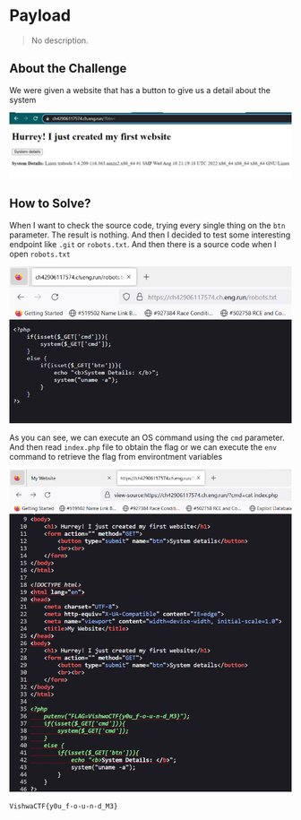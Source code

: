 # Payload
> No description.

## About the Challenge
We were given a website that has a button to give us a detail about the system

![preview](images/preview.png)

## How to Solve?
When I want to check the source code, trying every single thing on the `btn` parameter. The result is nothing. And then I decided to test some interesting endpoint like `.git` or `robots.txt`. And then there is a source code when I open `robots.txt`

![robots](images/robots.png)

As you can see, we can execute an OS command using the `cmd` parameter. And then read `index.php` file to obtain the flag or we can execute the `env` command to retrieve the flag from environtment variables

![flag](images/flag.png)

```
VishwaCTF{y0u_f-o-u-n-d_M3}
```
